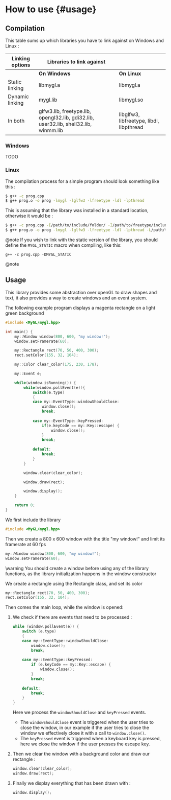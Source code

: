 # How to use  {#usage}

## Compilation

This table sums up which libraries you have to link against on Windows and Linux :

|  Linking options |  Libraries to link against                                                                                                          ||
|------------------|------------------------------------------------------------------------------------------|-------------------------------------------|
|                  |  **On Windows**                                                                          |  **On Linux**                             |
|  Static linking  |  libmygl.a                                                                               |  libmygl.a                                |
|  Dynamic linking |  mygl.lib                                                                                |  libmygl.so                               |
|  In both         |  glfw3.lib, freetype.lib, opengl32.lib, gdi32.lib, user32.lib, shell32.lib, winmm.lib    |  libglfw3, libfreetype, libdl, libpthread |

### Windows

TODO

### Linux

The compilation process for a simple program should look something like this :

```bash
$ g++ -c prog.cpp
$ g++ prog.o -o prog -lmygl -lglfw3 -lfreetype -ldl -lpthread
```

This is assuming that the library was installed in a standard location, otherwise
it would be :

```bash
$ g++ -c prog.cpp -I/path/to/include/folder/ -I/path/to/freetype/include/folder/ -I/path/to/glfw/include/folder/
$ g++ prog.o -o prog -lmygl -lglfw3 -lfreetype -ldl -lpthread -L/path/to/lib/folder/
```

@note
If you wish to link with the static version of the library, you should define the `MYGL_STATIC` macro when compiling, like this:
```
g++ -c prog.cpp -DMYGL_STATIC
```
@note

## Usage

This library provides some abstraction over openGL to draw shapes and text, it
also provides a way to create windows and an event system.

The following example program displays a magenta rectangle on a light green background

```cpp
#include <MyGL/mygl.hpp>

int main() {
    my::Window window(800, 600, "my window!");
    window.setFramerate(60);

    my::Rectangle rect(70, 50, 400, 300);
    rect.setColor(155, 32, 104);

    my::Color clear_color(175, 230, 178);

    my::Event e;

    while(window.isRunning()) {
        while(window.pollEvent(e)){
            switch(e.type)
            {
            case my::EventType::windowShouldClose:
                window.close();
                break;
                
            case my::EventType::keyPressed:
                if(e.keyCode == my::Key::escape) {
                    window.close();
                }
                break;
            
            default:
                break;
            }
        }

        window.clear(clear_color);

        window.draw(rect);

        window.display();
    }

    return 0;
}
```

We first include the library
```cpp
#include <MyGL/mygl.hpp>
```

Then we create a 800 x 600 window with the title "my window!" and limit its 
framerate at 60 fps
```cpp
my::Window window(800, 600, "my window!");
window.setFramerate(60);
```

\warning You should create a window before using any of the library functions, as the library initialization happens in the window constructor


We create a rectangle using the Rectangle class, and set its color
```cpp
my::Rectangle rect(70, 50, 400, 300);
rect.setColor(155, 32, 104);
```

Then comes the main loop, while the window is opened:

1. We check if there are events that need to be processed :
   ```cpp
   while (window.pollEvent(e)) {
       switch (e.type)
       {
       case my::EventType::windowShouldClose:
           window.close();
           break;
           
       case my::EventType::keyPressed:
           if (e.keyCode == my::Key::escape) {
               window.close();
           }
           break;
        
       default:
           break;
       }
   }
   ```
   Here we process the `windowShouldClose` and `keyPressed` events.
   - The `windowShouldClose` event is triggered when the user tries to close the
   window, in our example if the user tries to close the window we effectively
   close it with a call to `window.close()`.
   - The `keyPressed` event is triggered when a keyboard key is pressed, here we
   close the window if the user presses the escape key.

2. Then we clear the window with a background color and draw our rectangle :
   ```cpp
   window.clear(clear_color);
   window.draw(rect);
   ```

3. Finally we display everything that has been drawn with :
   ```cpp
   window.display();
   ```
